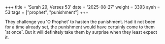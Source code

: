 +++
title = 'Surah 29, Verses 53'
date = '2025-08-27'
weight = 3393
ayah = 53
tags = ["prophet", "punishment"]
+++

They challenge you ˹O Prophet˺ to hasten the punishment. Had it not been for a time already set, the punishment would have certainly come to them ˹at once˺. But it will definitely take them by surprise when they least expect it.